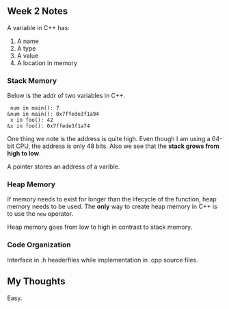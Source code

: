 ## Week 2 Notes

A variable in C++ has:

1. A name
2. A type
3. A value
4. A location in memory

### Stack Memory

Below is the addr of two variables in C++.
```
 num in main(): 7
&num in main(): 0x7ffede3f1a94
 x in foo(): 42
&x in foo(): 0x7ffede3f1a74
```

One thing we note is the address is quite high. Even though
I am using a 64-bit CPU, the address is only 48 bits.
Also we see that the **stack grows from high to low**.

A pointer stores an address of a varible.

### Heap Memory

If memory needs to exist for longer than the lifecycle of 
the function, heap memory needs to be used. The **only** way 
to create heap memory in C++ is to use the `new` operator.

Heap memory goes from low to high in contrast to stack memory.

### Code Organization

Interface in .h headerfiles while implementation in .cpp source files.

## My Thoughts

Easy. 